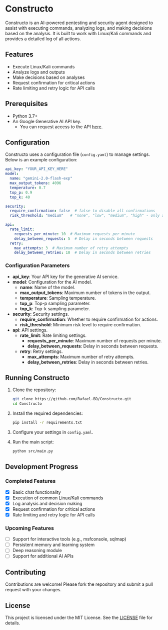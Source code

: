 # Constructo

Constructo is an AI-powered pentesting and security agent designed to assist with executing commands, analyzing logs, and making decisions based on the analysis. It is built to work with Linux/Kali commands and provides a detailed log of all actions.

## Features

- Execute Linux/Kali commands
- Analyze logs and outputs
- Make decisions based on analyses
- Request confirmation for critical actions
- Rate limiting and retry logic for API calls

## Prerequisites

- Python 3.7+
- An Google Generative AI API key.
  - You can request access to the API [here](https://aistudio.google.com).

## Configuration

Constructo uses a configuration file (`config.yaml`) to manage settings. Below is an example configuration:

```yaml
api_key: "YOUR_API_KEY_HERE"
model:
  name: "gemini-2.0-flash-exp"
  max_output_tokens: 4096
  temperature: 0.7
  top_p: 0.9
  top_k: 40

security:
  require_confirmation: false  # false to disable all confirmations
  risk_threshold: "medium"   # "none", "low", "medium", "high" - only ask for risks above this level

api:
  rate_limit:
    requests_per_minute: 10  # Maximum requests per minute
    delay_between_requests: 5  # Delay in seconds between requests
  retry:
    max_attempts: 3  # Maximum number of retry attempts
    delay_between_retries: 10  # Delay in seconds between retries
```

### Configuration Parameters

- **api_key**: Your API key for the generative AI service.
- **model**: Configuration for the AI model.
  - **name**: Name of the model.
  - **max_output_tokens**: Maximum number of tokens in the output.
  - **temperature**: Sampling temperature.
  - **top_p**: Top-p sampling parameter.
  - **top_k**: Top-k sampling parameter.
- **security**: Security settings.
  - **require_confirmation**: Whether to require confirmation for actions.
  - **risk_threshold**: Minimum risk level to require confirmation.
- **api**: API settings.
  - **rate_limit**: Rate limiting settings.
    - **requests_per_minute**: Maximum number of requests per minute.
    - **delay_between_requests**: Delay in seconds between requests.
  - **retry**: Retry settings.
    - **max_attempts**: Maximum number of retry attempts.
    - **delay_between_retries**: Delay in seconds between retries.

## Running Constructo

1. Clone the repository:
   ```sh
   git clone https://github.com/Rafael-BD/Constructo.git
   cd Constructo
   ```

2. Install the required dependencies:
   ```sh
   pip install -r requirements.txt
   ```

3. Configure your settings in `config.yaml`.

4. Run the main script:
   ```sh
   python src/main.py
   ```

## Development Progress

### Completed Features
- [x] Basic chat functionality
- [x] Execution of common Linux/Kali commands
- [x] Log analysis and decision making
- [x] Request confirmation for critical actions
- [x] Rate limiting and retry logic for API calls

### Upcoming Features
- [ ] Support for interactive tools (e.g., msfconsole, sqlmap)
- [ ] Persistent memory and learning system
- [ ] Deep reasoning module
- [ ] Support for additional AI APIs

## Contributing

Contributions are welcome! Please fork the repository and submit a pull request with your changes.

## License

This project is licensed under the MIT License. See the [LICENSE](LICENSE) file for details.

